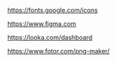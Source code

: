 https://fonts.google.com/icons

https://www.figma.com

https://looka.com/dashboard

https://www.fotor.com/png-maker/